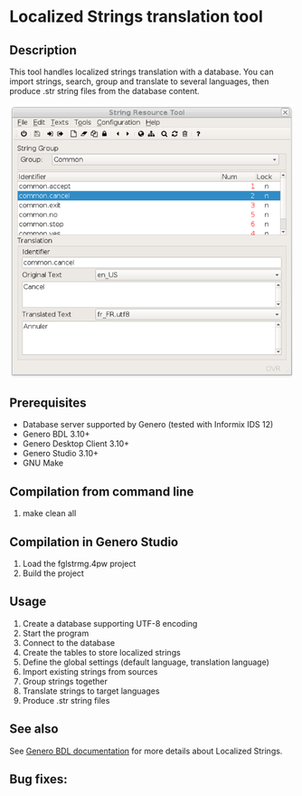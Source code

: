 # Localized Strings translation tool

## Description

This tool handles localized strings translation with a database.
You can import strings, search, group and translate to several languages,
then produce .str string files from the database content.

![Genero FGL Localized String Editor (GDC)](https://github.com/FourjsGenero/tool_fglstrmg/raw/master/docs/fglstrmg-screen-001.png)

## Prerequisites

* Database server supported by Genero (tested with Informix IDS 12)
* Genero BDL 3.10+
* Genero Desktop Client 3.10+
* Genero Studio 3.10+
* GNU Make

## Compilation from command line

1. make clean all

## Compilation in Genero Studio

1. Load the fglstrmg.4pw project
2. Build the project

## Usage

1. Create a database supporting UTF-8 encoding
1. Start the program
2. Connect to the database
3. Create the tables to store localized strings
4. Define the global settings (default language, translation language)
5. Import existing strings from sources
6. Group strings together
7. Translate strings to target languages
8. Produce .str string files

## See also

See [Genero BDL documentation](http://www.4js.com/download/documentation) for more details about
Localized Strings.


## Bug fixes:


